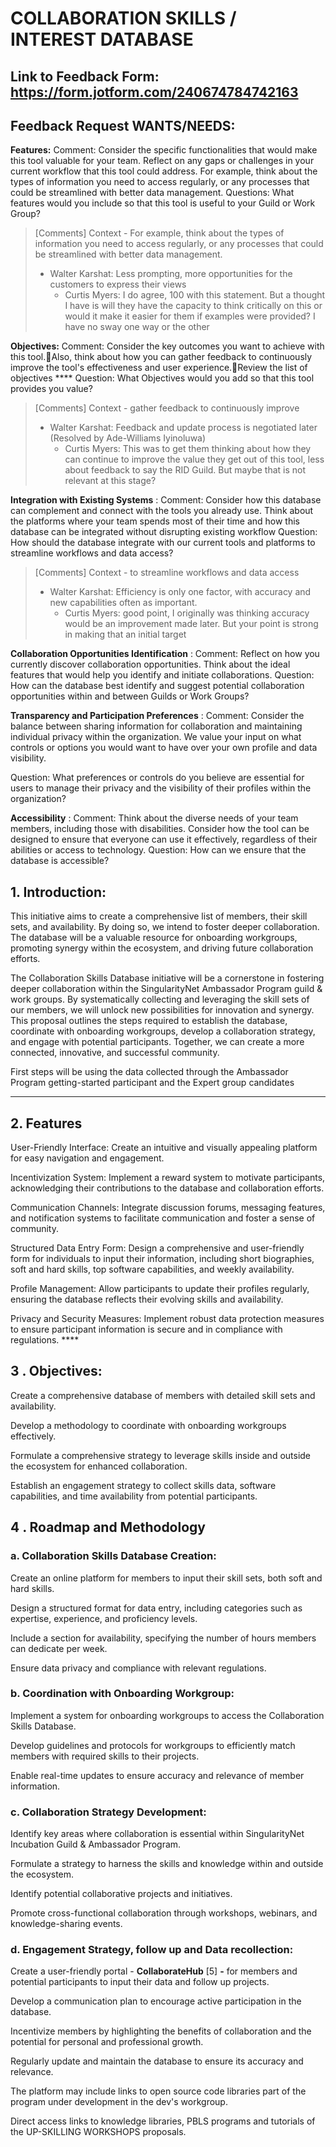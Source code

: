 # COLLABORATION SKILLS / INTEREST DATABASE

## Link to Feedback Form: https://form.jotform.com/240674784742163

## Feedback Request WANTS/NEEDS:



**Features:** Comment: Consider the specific functionalities that would make this tool valuable for your team. Reflect on any gaps or challenges in your current workflow that this tool could address. For example, think about the types of information you need to access regularly, or any processes that could be streamlined with better data management. Questions: What features would you include so that this tool is useful to your Guild or Work Group?  

> [Comments]
> Context - For example, think about the types of information you need to access regularly, or any processes that could be streamlined with better data management.
> * Walter Karshat: Less prompting, more opportunities for the customers to express their views
>   - Curtis Myers: I do agree, 100 with this statement. But a thought I have is will they have the capacity to think critically on this or would it make it easier for them if examples were provided? I have no sway one way or the other
>



**Objectives:** Comment: Consider the key outcomes you want to achieve with this tool.Also, think about how you can gather feedback to continuously improve the tool's effectiveness and user experience.Review the list of objectives  **** Question: What Objectives would you add so that this tool provides you value? 

> [Comments]
> Context - gather feedback to continuously improve
> * Walter Karshat: Feedback and update process is negotiated later (Resolved by Ade-Williams Iyinoluwa)
>   - Curtis Myers: This was to get them thinking about how they can continue to improve the value they get out of this tool, less about feedback to say the RID Guild. But maybe that is not relevant at this stage?
>



**Integration with Existing Systems** : Comment: Consider how this database can complement and connect with the tools you already use. Think about the platforms where your team spends most of their time and how this database can be integrated without disrupting existing workflow Question: How should the database integrate with our current tools and platforms to streamline workflows and data access? 

> [Comments]
> Context - to streamline workflows and data access
> * Walter Karshat: Efficiency is only one factor, with accuracy and new capabilities often as important.
>   - Curtis Myers: good point, I originally was thinking accuracy would be an improvement made later. But your point is strong in making that an initial target
>



**Collaboration Opportunities Identification** : Comment: Reflect on how you currently discover collaboration opportunities. Think about the ideal features that would help you identify and initiate collaborations. Question: How can the database best identify and suggest potential collaboration opportunities within and between Guilds or Work Groups?



**Transparency and Participation Preferences** : Comment: Consider the balance between sharing information for collaboration and maintaining individual privacy within the organization. We value your input on what controls or options you would want to have over your own profile and data visibility.



Question: What preferences or controls do you believe are essential for users to manage their privacy and the visibility of their profiles within the organization?





**Accessibility** : Comment: Think about the diverse needs of your team members, including those with disabilities. Consider how the tool can be designed to ensure that everyone can use it effectively, regardless of their abilities or access to technology. Question: How can we ensure that the database is accessible?







## 1. Introduction:

This initiative aims to create a comprehensive list of members, their skill sets, and availability. By doing so, we intend to foster deeper collaboration. The database will be a valuable resource for onboarding workgroups, promoting synergy within the ecosystem, and driving future collaboration efforts.

The Collaboration Skills Database initiative will be a cornerstone in fostering deeper collaboration within the SingularityNet Ambassador Program guild & work groups. By systematically collecting and leveraging the skill sets of our members, we will unlock new possibilities for innovation and synergy. This proposal outlines the steps required to establish the database, coordinate with onboarding workgroups, develop a collaboration strategy, and engage with potential participants. Together, we can create a more connected, innovative, and successful community.

First steps will be using the data collected through the Ambassador Program getting-started participant and the Expert group candidates

****

## 2. Features

User-Friendly Interface: Create an intuitive and visually appealing platform for easy navigation and engagement.

Incentivization System: Implement a reward system to motivate participants, acknowledging their contributions to the database and collaboration efforts.

Communication Channels: Integrate discussion forums, messaging features, and notification systems to facilitate communication and foster a sense of community.

Structured Data Entry Form: Design a comprehensive and user-friendly form for individuals to input their information, including short biographies, soft and hard skills, top software capabilities, and weekly availability.

Profile Management: Allow participants to update their profiles regularly, ensuring the database reflects their evolving skills and availability.

Privacy and Security Measures: Implement robust data protection measures to ensure participant information is secure and in compliance with regulations. ****

## 3 . Objectives:

Create a comprehensive database of members with detailed skill sets and availability.

Develop a methodology to coordinate with onboarding workgroups effectively.

Formulate a comprehensive strategy to leverage skills inside and outside the ecosystem for enhanced collaboration.

Establish an engagement strategy to collect skills data, software capabilities, and time availability from potential participants.



## 4 . Roadmap and Methodology

### a. Collaboration Skills Database Creation:

Create an online platform for members to input their skill sets, both soft and hard skills.

Design a structured format for data entry, including categories such as expertise, experience, and proficiency levels.

Include a section for availability, specifying the number of hours members can dedicate per week.

Ensure data privacy and compliance with relevant regulations.

### b. Coordination with Onboarding Workgroup:

Implement a system for onboarding workgroups to access the Collaboration Skills Database.

Develop guidelines and protocols for workgroups to efficiently match members with required skills to their projects.

Enable real-time updates to ensure accuracy and relevance of member information.

### c. Collaboration Strategy Development:

Identify key areas where collaboration is essential within SingularityNet Incubation Guild & Ambassador Program.

Formulate a strategy to harness the skills and knowledge within and outside the ecosystem.

Identify potential collaborative projects and initiatives.

Promote cross-functional collaboration through workshops, webinars, and knowledge-sharing events.

### d. Engagement Strategy, follow up and Data recollection:

Create a user-friendly portal - **CollaborateHub** [5] **-** for members and potential participants to input their data and follow up projects.

Develop a communication plan to encourage active participation in the database.

Incentivize members by highlighting the benefits of collaboration and the potential for personal and professional growth.

Regularly update and maintain the database to ensure its accuracy and relevance.

The platform may include links to open source code libraries part of the program under development in the dev's workgroup.

Direct access links to knowledge libraries, PBLS programs and tutorials of the UP-SKILLING WORKSHOPS proposals.





